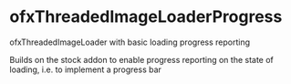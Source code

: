 # ofxThreadedImageLoaderProgress
ofxThreadedImageLoader with basic loading progress reporting

Builds on the stock addon to enable progress reporting on the state of loading, i.e. to implement a progress bar
